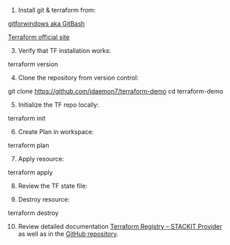 1. Install git & terraform from:
   
[gitforwindows aka GitBash](https://gitforwindows.org/)

[Terraform official site](https://www.terraform.io/downloads.html)

3. Verify that TF installation works:

terraform version

4. Clone the repository from version control:

git clone https://github.com/jdaemon7/terraform-demo
cd terraform-demo

5. Initialize the TF repo locally:

terraform init

6. Create Plan in workspace:

terraform plan

7. Apply resource:

terraform apply

8. Review the TF state file:

9. Destroy resource:

terraform destroy

10. Review detailed documentation [Terraform Registry – STACKIT Provider](https://registry.terraform.io/providers/stackitcloud/stackit/latest/docs) as well as in the [GitHub repository](https://github.com/stackitcloud/terraform-provider-stackit).
